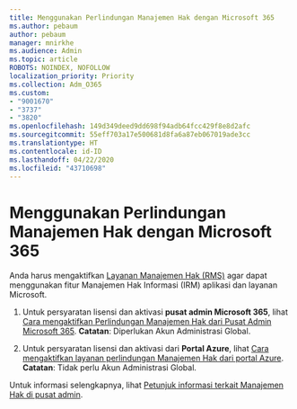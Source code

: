 ```yaml
---
title: Menggunakan Perlindungan Manajemen Hak dengan Microsoft 365
ms.author: pebaum
author: pebaum
manager: mnirkhe
ms.audience: Admin
ms.topic: article
ROBOTS: NOINDEX, NOFOLLOW
localization_priority: Priority
ms.collection: Adm_O365
ms.custom:
- "9001670"
- "3737"
- "3820"
ms.openlocfilehash: 149d349deed9dd698f94adb64fcc429f8e8d2afc
ms.sourcegitcommit: 55eff703a17e500681d8fa6a87eb067019ade3cc
ms.translationtype: HT
ms.contentlocale: id-ID
ms.lasthandoff: 04/22/2020
ms.locfileid: "43710698"
---
```

# <a name="use-rights-management-protection-with-microsoft-365"></a>Menggunakan Perlindungan Manajemen Hak dengan Microsoft 365

Anda harus mengaktifkan [Layanan Manajemen Hak (RMS)](https://docs.microsoft.com/azure/information-protection/what-is-azure-rms) agar dapat menggunakan fitur Manajemen Hak Informasi (IRM) aplikasi dan layanan Microsoft.

1. Untuk persyaratan lisensi dan aktivasi **pusat admin Microsoft 365**, lihat [Cara mengaktifkan Perlindungan Manajemen Hak dari Pusat Admin Microsoft 365](https://docs.microsoft.com/azure/information-protection/activate-office365). **Catatan**: Diperlukan Akun Administrasi Global.

2. Untuk persyaratan lisensi dan aktivasi dari **Portal Azure**, lihat [Cara mengaktifkan layanan perlindungan Manajemen Hak dari portal Azure](https://docs.microsoft.com/azure/information-protection/activate-azure). **Catatan**: Tidak perlu Akun Administrasi Global.

Untuk informasi selengkapnya, lihat [Petunjuk informasi terkait Manajemen Hak di pusat admin](https://docs.microsoft.com/office365/enterprise/activate-rms-in-office-365).
